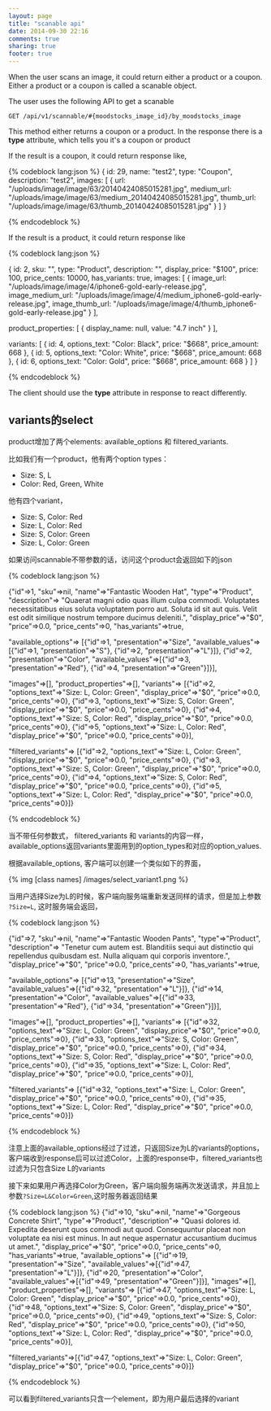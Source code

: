 ```yaml
---
layout: page
title: "scanable api"
date: 2014-09-30 22:16
comments: true
sharing: true
footer: true
---
```


When the user scans an image, it could return either a product or a coupon. Either a product or a coupon is called a scanable object.


The user uses the following API to get a scanable

`GET /api/v1/scannable/#{moodstocks_image_id}/by_moodstocks_image`

This method either returns a coupon or a product. In the response there is a **type** attribute, which tells you it's a coupon or product

If the result is a coupon, it could return response like,

{% codeblock lang:json %}
{
  id: 29,
  name: "test2",
  type: "Coupon",
  description: "test2",
  images: [
    {
    url: "/uploads/image/image/63/20140424085015281.jpg",
    medium_url: "/uploads/image/image/63/medium_20140424085015281.jpg",
    thumb_url: "/uploads/image/image/63/thumb_20140424085015281.jpg"
    }
  ]
}

{% endcodeblock %}

If the result is a product, it could return response like

{% codeblock lang:json %}

{
  id: 2,
  sku: "",
  type: "Product",
  description: "",
  display_price: "$100",
  price: 100,
  price_cents: 10000,
  has_variants: true,
  images: [
    {
      image_url: "/uploads/image/image/4/iphone6-gold-early-release.jpg",
      image_medium_url: "/uploads/image/image/4/medium_iphone6-gold-early-release.jpg",
      image_thumb_url: "/uploads/image/image/4/thumb_iphone6-gold-early-release.jpg"
    }
  ],

  product_properties: [
    {
      display_name: null,
      value: "4.7 inch"
    }
  ],

  variants: [
    {
      id: 4,
      options_text: "Color: Black",
      price: "$668",
      price_amount: 668
    },
    {
      id: 5,
      options_text: "Color: White",
      price: "$668",
      price_amount: 668
    },
    {
      id: 6,
      options_text: "Color: Gold",
      price: "$668",
      price_amount: 668
    }
  ]
}


{% endcodeblock %}


The client should use the **type** attribute in response to react differently.


## variants的select

product增加了两个elements: available_options 和 filtered_variants.

比如我们有一个product，他有两个option types：

* Size: S, L
* Color: Red, Green, White

他有四个variant，

* Size: S, Color: Red
* Size: L, Color: Red
* Size: S, Color: Green
* Size: L, Color: Green

如果访问scannable不带参数的话，访问这个product会返回如下的json

{% codeblock lang:json %}

{"id"=>1,
 "sku"=>nil,
 "name"=>"Fantastic Wooden Hat",
 "type"=>"Product",
 "description"=>
  "Quaerat magni odio quas illum culpa commodi. Voluptates necessitatibus eius soluta voluptatem porro aut. Soluta id sit aut quis. Velit est odit similique nostrum tempore ducimus deleniti.",
 "display_price"=>"$0",
 "price"=>0.0,
 "price_cents"=>0,
 "has_variants"=>true,


 "available_options"=>
  [{"id"=>1, "presentation"=>"Size", "available_values"=>[{"id"=>1, "presentation"=>"S"}, {"id"=>2, "presentation"=>"L"}]},
   {"id"=>2, "presentation"=>"Color", "available_values"=>[{"id"=>3, "presentation"=>"Red"}, {"id"=>4, "presentation"=>"Green"}]}],


 "images"=>[],
 "product_properties"=>[],
 "variants"=>
  [{"id"=>2, "options_text"=>"Size: L, Color: Green", "display_price"=>"$0", "price"=>0.0, "price_cents"=>0},
   {"id"=>3, "options_text"=>"Size: S, Color: Green", "display_price"=>"$0", "price"=>0.0, "price_cents"=>0},
   {"id"=>4, "options_text"=>"Size: S, Color: Red", "display_price"=>"$0", "price"=>0.0, "price_cents"=>0},
   {"id"=>5, "options_text"=>"Size: L, Color: Red", "display_price"=>"$0", "price"=>0.0, "price_cents"=>0}],


 "filtered_variants"=>
  [{"id"=>2, "options_text"=>"Size: L, Color: Green", "display_price"=>"$0", "price"=>0.0, "price_cents"=>0},
   {"id"=>3, "options_text"=>"Size: S, Color: Green", "display_price"=>"$0", "price"=>0.0, "price_cents"=>0},
   {"id"=>4, "options_text"=>"Size: S, Color: Red", "display_price"=>"$0", "price"=>0.0, "price_cents"=>0},
   {"id"=>5, "options_text"=>"Size: L, Color: Red", "display_price"=>"$0", "price"=>0.0, "price_cents"=>0}]}

{% endcodeblock %}

当不带任何参数式， filtered_variants 和 variants的内容一样，available_options返回variants里面用到的option_types和对应的option_values.

根据available_options, 客户端可以创建一个类似如下的界面，

{% img [class names] /images/select_variant1.png %}

当用户选择Size为L的时候，客户端向服务端重新发送同样的请求，但是加上参数 `?Size=L`, 这时服务端会返回，


{% codeblock lang:json %}

{"id"=>7,
 "sku"=>nil,
 "name"=>"Fantastic Wooden Pants",
 "type"=>"Product",
 "description"=>
  "Tenetur cum autem est. Blanditiis sequi aut distinctio qui repellendus quibusdam est. Nulla aliquam qui corporis inventore.",
 "display_price"=>"$0",
 "price"=>0.0,
 "price_cents"=>0,
 "has_variants"=>true,


 "available_options"=>
  [{"id"=>13, "presentation"=>"Size", "available_values"=>[{"id"=>32, "presentation"=>"L"}]},
   {"id"=>14, "presentation"=>"Color", "available_values"=>[{"id"=>33, "presentation"=>"Red"}, {"id"=>34, "presentation"=>"Green"}]}],


 "images"=>[],
 "product_properties"=>[],
 "variants"=>
  [{"id"=>32, "options_text"=>"Size: L, Color: Green", "display_price"=>"$0", "price"=>0.0, "price_cents"=>0},
   {"id"=>33, "options_text"=>"Size: S, Color: Green", "display_price"=>"$0", "price"=>0.0, "price_cents"=>0},
   {"id"=>34, "options_text"=>"Size: S, Color: Red", "display_price"=>"$0", "price"=>0.0, "price_cents"=>0},
   {"id"=>35, "options_text"=>"Size: L, Color: Red", "display_price"=>"$0", "price"=>0.0, "price_cents"=>0}],


 "filtered_variants"=>
  [{"id"=>32, "options_text"=>"Size: L, Color: Green", "display_price"=>"$0", "price"=>0.0, "price_cents"=>0},
   {"id"=>35, "options_text"=>"Size: L, Color: Red", "display_price"=>"$0", "price"=>0.0, "price_cents"=>0}]}

{% endcodeblock %}

注意上面的available_options经过了过滤，只返回Size为L的variants的options，客户端收到response后可以过滤Color，上面的response中，filtered_variants也过滤为只包含Size L的variants

接下来如果用户再选择Color为Green，客户端向服务端再次发送请求，并且加上参数`?Size=L&Color=Green`,这时服务器返回结果

{% codeblock lang:json %}
{"id"=>10,
 "sku"=>nil,
 "name"=>"Gorgeous Concrete Shirt",
 "type"=>"Product",
 "description"=>
  "Quasi dolores id. Expedita deserunt quos commodi aut quod. Consequuntur placeat non voluptate ea nisi est minus. In aut neque aspernatur accusantium ducimus ut amet.",
 "display_price"=>"$0",
 "price"=>0.0,
 "price_cents"=>0,
 "has_variants"=>true,
 "available_options"=>
  [{"id"=>19, "presentation"=>"Size", "available_values"=>[{"id"=>47, "presentation"=>"L"}]},
   {"id"=>20, "presentation"=>"Color", "available_values"=>[{"id"=>49, "presentation"=>"Green"}]}],
 "images"=>[],
 "product_properties"=>[],
 "variants"=>
  [{"id"=>47, "options_text"=>"Size: L, Color: Green", "display_price"=>"$0", "price"=>0.0, "price_cents"=>0},
   {"id"=>48, "options_text"=>"Size: S, Color: Green", "display_price"=>"$0", "price"=>0.0, "price_cents"=>0},
   {"id"=>49, "options_text"=>"Size: S, Color: Red", "display_price"=>"$0", "price"=>0.0, "price_cents"=>0},
   {"id"=>50, "options_text"=>"Size: L, Color: Red", "display_price"=>"$0", "price"=>0.0, "price_cents"=>0}],



 "filtered_variants"=>[{"id"=>47, "options_text"=>"Size: L, Color: Green", "display_price"=>"$0", "price"=>0.0, "price_cents"=>0}]}

{% endcodeblock %}

可以看到filtered_variants只含一个element，即为用户最后选择的variant